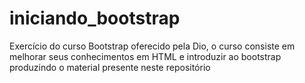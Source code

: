 # iniciando_bootstrap
Exercício do curso Bootstrap oferecido pela Dio, o curso consiste em melhorar seus conhecimentos em HTML e introduzir ao bootstrap produzindo o material presente neste repositório
